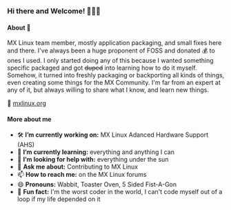 ### Hi there and Welcome! 👋👋👋

#### About :rabbit2:
MX Linux team member, mostly application packaging, and small fixes here and there.  I've always been a huge proponent of FOSS and donated :moneybag: to ones I used.  I only started doing any of this because I wanted something specific packaged and got ~~duped~~ into learning how to do it myself.  Somehow, it turned into freshly packaging or backporting all kinds of things, even creating some things for the MX Community.  I'm far from an expert at any of it, but always willing to share what I know, and learn new things.

:house_with_garden: <a href="https://mxlinux.org/">mxlinux.org</a>
#### More about me
- :hammer_and_wrench: **I’m currently working on:** MX Linux Adanced Hardware Support (AHS)
- :brain: **I’m currently learning:** everything and anything I can
- 🤔 **I’m looking for help with:** everything under the sun
- 💬 **Ask me about:** Contributing to MX Linux
- 📫 **How to reach me:** on the MX Linux forums
- 😄 **Pronouns:** Wabbit, Toaster Oven, 5 Sided Fist-A-Gon
- :shushing_face: **Fun fact:** I'm the worst coder in the world, I can't code myself out of a loop if my life depended on it

